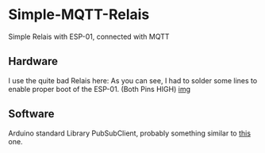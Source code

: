 # Simple-MQTT-Relais
Simple Relais with ESP-01, connected with MQTT

## Hardware
I use the quite bad Relais here: 
As you can see, I had to solder some lines to enable proper boot of the ESP-01. (Both Pins HIGH)
[img](doc/relais.jpeg)

## Software
Arduino standard Library PubSubClient, probably something similar to [this](https://github.com/knolleary/pubsubclient) one.
